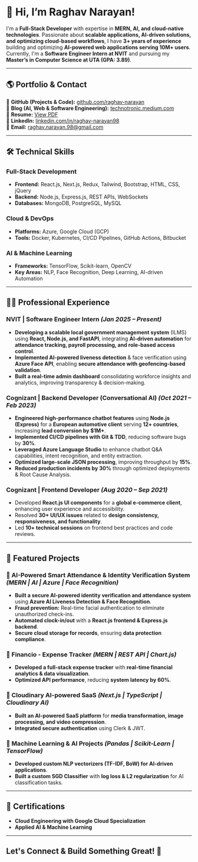# **👋 Hi, I’m Raghav Narayan!**  

I'm a **Full-Stack Developer** with expertise in **MERN, AI, and cloud-native technologies**. Passionate about **scalable applications, AI-driven solutions, and optimizing cloud-based workflows**, I have **3+ years of experience** building and optimizing **AI-powered web applications serving 10M+ users**. Currently, I'm a **Software Engineer Intern at NVIT** and pursuing my **Master’s in Computer Science at UTA (GPA: 3.89)**. 
  
---

## **🌎 Portfolio & Contact**  

📂 **GitHub (Projects & Code):** [github.com/raghav-narayan](https://github.com/raghav-narayan)  
📝 **Blog (AI, Web & Software Engineering):** [technotronic.medium.com](https://technotronic.medium.com/)  
📄 **Resume:** [View PDF](https://drive.google.com/file/d/1B3PuUgo_4a-mY19BmWLu7sAnretus1Z6/view?usp=sharing)  
💼 **LinkedIn:** [linkedin.com/in/raghav-narayan98](https://www.linkedin.com/in/raghav-narayan98)  
📩 **Email:** [raghav.narayan.98@gmail.com](mailto:raghav.narayan.98@gmail.com)  

---

## **🛠️ Technical Skills**  

### **Full-Stack Development**  
- **Frontend:** React.js, Next.js, Redux, Tailwind, Bootstrap, HTML, CSS, jQuery  
- **Backend:** Node.js, Express.js, REST APIs, WebSockets  
- **Databases:** MongoDB, PostgreSQL, MySQL  

### **Cloud & DevOps**  
- **Platforms:** Azure, Google Cloud (GCP)  
- **Tools:** Docker, Kubernetes, CI/CD Pipelines, GitHub Actions, Bitbucket  

### **AI & Machine Learning**  
- **Frameworks:** TensorFlow, Scikit-learn, OpenCV  
- **Key Areas:** NLP, Face Recognition, Deep Learning, AI-driven Automation  

---

## **👨‍💻 Professional Experience**  

### **NVIT | Software Engineer Intern** *(Jan 2025 – Present)*  
- **Developing a scalable local government management system** (ILMS) using **React, Node.js, and FastAPI**, integrating **AI-driven automation** for **attendance tracking, payroll processing, and role-based access control**.  
- **Implemented AI-powered liveness detection** & face verification using **Azure Face API**, enabling **secure attendance with geofencing-based validation**.  
- **Built a real-time admin dashboard** consolidating workforce insights and analytics, improving transparency & decision-making.  

### **Cognizant | Backend Developer (Conversational AI)** *(Oct 2021 – Feb 2023)*  
- **Engineered high-performance chatbot features** using **Node.js (Express)** for a **European automotive client** serving **12+ countries**, increasing **lead conversion by $1M+**.  
- **Implemented CI/CD pipelines with Git & TDD**, reducing software bugs by **30%**.  
- **Leveraged Azure Language Studio** to enhance chatbot Q&A capabilities, intent recognition, and entity extraction.  
- **Optimized large-scale JSON processing**, improving throughput by **15%**.  
- **Reduced production incidents by 30%** through optimized deployments & Root Cause Analysis.  

### **Cognizant | Frontend Developer** *(Aug 2020 – Sep 2021)*  
- Developed **React.js UI components** for a **global e-commerce client**, enhancing user experience and accessibility.  
- Resolved **30+ UI/UX issues** related to **design consistency, responsiveness, and functionality**.  
- Led **10+ technical sessions** on frontend best practices and code reviews.  

---

## **🚀 Featured Projects**  

### **📌 AI-Powered Smart Attendance & Identity Verification System** *(MERN | AI | Azure | Face Recognition)*  
- **Built a secure AI-powered identity verification and attendance system** using **Azure AI Liveness Detection & Face Recognition**.  
- **Fraud prevention:** Real-time facial authentication to eliminate unauthorized check-ins.  
- **Automated clock-in/out** with a **React.js frontend & Express.js backend**.  
- **Secure cloud storage for records**, ensuring **data protection compliance**.  

### **📌 Financio - Expense Tracker** *(MERN | REST API | Chart.js)*  
- **Developed a full-stack expense tracker** with **real-time financial analytics & data visualization**.  
- **Optimized API performance**, reducing **system latency by 60%**.  

### **📌 Cloudinary AI-powered SaaS** *(Next.js | TypeScript | Cloudinary AI)*  
- **Built an AI-powered SaaS platform** for **media transformation, image processing, and video compression**.  
- **Integrated secure authentication** using Clerk & JWT.  

### **📌 Machine Learning & AI Projects** *(Pandas | Scikit-Learn | TensorFlow)*  
- **Developed custom NLP vectorizers (TF-IDF, BoW) for AI-driven applications**.  
- **Built a custom SGD Classifier** with **log loss & L2 regularization** for AI classification tasks.  

---

## **📜 Certifications**  

- **Cloud Engineering with Google Cloud Specialization**  
- **Applied AI & Machine Learning**  

---

## **Let's Connect & Build Something Great! 🚀**  
